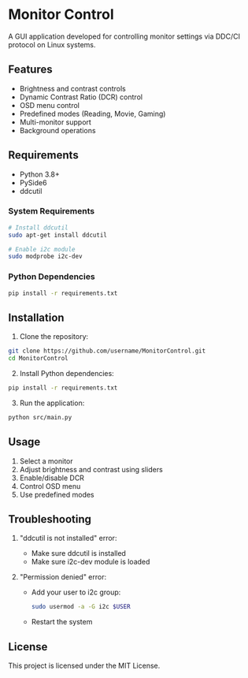 # Monitor Control

A GUI application developed for controlling monitor settings via DDC/CI protocol on Linux systems.

## Features

- Brightness and contrast controls
- Dynamic Contrast Ratio (DCR) control
- OSD menu control
- Predefined modes (Reading, Movie, Gaming)
- Multi-monitor support
- Background operations

## Requirements

- Python 3.8+
- PySide6
- ddcutil

### System Requirements

```bash
# Install ddcutil
sudo apt-get install ddcutil

# Enable i2c module
sudo modprobe i2c-dev
```

### Python Dependencies

```bash
pip install -r requirements.txt
```

## Installation

1. Clone the repository:
```bash
git clone https://github.com/username/MonitorControl.git
cd MonitorControl
```

2. Install Python dependencies:
```bash
pip install -r requirements.txt
```

3. Run the application:
```bash
python src/main.py
```

## Usage

1. Select a monitor
2. Adjust brightness and contrast using sliders
3. Enable/disable DCR
4. Control OSD menu
5. Use predefined modes

## Troubleshooting

1. "ddcutil is not installed" error:
   - Make sure ddcutil is installed
   - Make sure i2c-dev module is loaded

2. "Permission denied" error:
   - Add your user to i2c group:
     ```bash
     sudo usermod -a -G i2c $USER
     ```
   - Restart the system

## License

This project is licensed under the MIT License. 